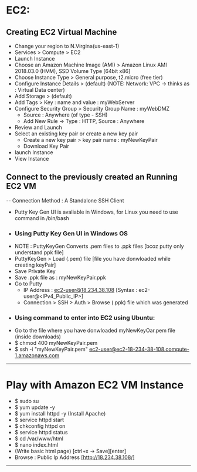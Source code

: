 # EC2:

## Creating EC2 Virtual Machine

- Change your region to N.Virgina(us-east-1)
- Services > Compute > EC2
- Launch Instance
- Choose an Amazon Machine Image (AMI) > Amazon Linux AMI 2018.03.0 (HVM), SSD Volume Type [64bit x86]
- Choose Instance Type > General purpose, t2.micro (free tier)
- Configure Instance Details > (default) (NOTE: Network: VPC -> thinks as : Virtual Data center)
- Add Storage > (default)
- Add Tags > Key : name and value : myWebServer
- Configure Security Group > Security Group Name : myWebDMZ
  - Source : Anywhere (of type - SSH)
  - Add New Rule -> Type : HTTP, Source : Anywhere
- Review and Launch
- Select an existing key pair or create a new key pair
  - Create a new key pair > key pair name : myNewKeyPair
  - Download Key Pair
- launch Instance
- View Instance

## Connect to the previously created an Running EC2 VM

-- Connection Method : A Standalone SSH Client

- Putty Key Gen UI is avaliable in Windows, for Linux you need to use command in /bin/bash
- ### Using Putty Key Gen UI in Windows OS
- NOTE : PuttyKeyGen Converts .pem files to .ppk files [bcoz putty only understand ppk file]
- PuttyKeyGen > Load (.pem) file [file you have donwloaded while creating keyPair]
- Save Private Key
- Save .ppk file as : myNewKeyPair.ppk
- Go to Putty
  - IP Address : ec2-user@18.234.38.108 [Syntax : ec2-user@<IPv4_Public_IP>]
  - Connection > SSH > Auth > Browse (.ppk) file which was generated
- ### Using command to enter into EC2 using Ubuntu:
- Go to the file where you have donwloaded myNewKeyOar.pem file (inside downloads)
- \$ chmod 400 myNewKeyPair.pem
- \$ ssh -i "myNewKeyPair.pem" ec2-user@ec2-18-234-38-108.compute-1.amazonaws.com

---

# Play with Amazon EC2 VM Instance

- \$ sudo su
- \$ yum update -y
- \$ yum install httpd -y (Install Apache)
- \$ service httpd start
- \$ chkconfig httpd on
- \$ service httpd status
- \$ cd /var/www/html
- \$ nano index.html
- (Write basic html page) [ctrl+x -> Save][enter]
- Browse : Public Ip Address [http://18.234.38.108/]

---
